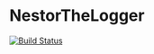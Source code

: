 NestorTheLogger
===============

[![Build Status](https://travis-ci.org/ibatullin/nestorthelogger.svg?branch=travis)](https://travis-ci.org/ibatullin/nestorthelogger)
